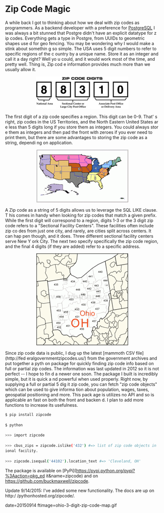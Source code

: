
# Zip Code Magic

A while back I got to thinking about how we deal with zip codes as programmers. 
 As a backend developer with a preference for [PostgreSQL](http://postgresql.org
) I was always a bit stunned that Postgre didn't have an explicit datatype for z
ip codes.  Everything gets a type in Postgre, from UUIDs to geometric shapes use
d for geo fencing.  You may be wondering why I would make a stink about somethin
g so simple.  The USA uses 5 digit numbers to refer to specific regions of the c
ountry by a unique name. Store it as an integer and call it a day right? Well yo
u could, and it would work most of the time, and pretty well.  Thing is, Zip cod
e information provides much more than we usually allow it.

<p align="center"><img src="images/zipcode-code.jpg"></p>

The first digit of a zip code specifies a region.  This digit can be 0-9.  That'
s right, zip codes in the US Territories, and the North Eastern United States ar
e less than 5 digits long if you store them as integers.   You could always stor
e them as integers and then pad the front with zeroes if you ever need to print 
them, but there are some advantages to storing the zip code as a string, dependi
ng on application.

<p align="center"><img src="images/zip_code_zones.gif"></p>

A Zip code as a string of 5 digits allows us to leverage the SQL LIKE clause.  T
his comes in handy when looking for zip codes that match a given prefix.  While 
the first digit will correspond to a region, digits 1-3 or the 3 digit zip code 
refers to a "Sectional Facility Centers".  These facilities often include zip co
des from just one city, and rarely, are cities split across centers.  It can hap
pen though, and it does.  Three different sectional facility centers serve New Y
ork City.  The next two specify specifically the zip code region, and the final 
4 digits (if they are added) refer to a specific address.

<p align="center"><img src="images/ohio-3-digit-zip-code-map.gif"></p>

Since zip code data is public, I dug up the latest [mammoth CSV file](http://fed
eralgovernmentzipcodes.us/) from the government archives and put together a pyth
on package for quickly finding zip code info based on full or partial zip codes.
  The information was last updated in 2012 so it is not perfect -- I hope to fin
d a newer one soon.  The package I built is incredibly simple, but it is quick a
nd powerful when used properly.  Right now, by supplying a full or partial 5 dig
it zip code, you can fetch "zip code objects" which can  be used to give informa
tion about population, wages, taxes, geospatial positioning and more.  This pack
age is utilizes no API and so is applicable an fast on both the front and backen
d.  I plan to add more functions to increase its usefulness.

```sh
$ pip install zipcode

$ python

>>> import zipcode

>>> cbus_zips = zipcode.islike('432') #=> list of zip code objects in '432' sect
ional facility.

>>> zipcode.isequal('44102').location_text #=> 'Cleveland, OH'
```

The package is available on [PyPi](https://pypi.python.org/pypi?%3Aaction=pkg_ed
it&name=zipcode) and on https://github.com/buckmaxwell/zipcode.

Update 9/14/2015:  I've added some new functionality.  The docs are up on http:/
/pythonhosted.org/zipcode/.

date=20150914
ftimage=ohio-3-digit-zip-code-map.gif
